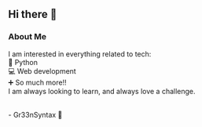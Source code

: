 ## Hi there 👋

### About Me
I am interested in everything related to tech: <br />
🐍 Python<br />
💻 Web development<br />
➕ So much more!!<br />
I am always looking to learn, and always love a challenge.<br /><br />

\- Gr33nSyntax 💚

<!--
**Gr33nSyntax/Gr33nSyntax** is a ✨ _special_ ✨ repository because its `README.md` (this file) appears on your GitHub profile.

Here are some ideas to get you started:

- 🔭 I’m currently working on ...
- 🌱 I’m currently learning ...
- 👯 I’m looking to collaborate on ...
- 🤔 I’m looking for help with ...
- 💬 Ask me about ...
- 📫 How to reach me: ...
- 😄 Pronouns: ...
- ⚡ Fun fact: ...
-->
